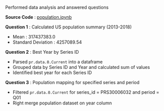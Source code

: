 Performed data analysis and answered questions 

**Source Code** : [population.ipynb](https://github.com/sumashruthika/rearc-data-quest/blob/main/part3-data-analysis/population.ipynb)

**Question 1** : Calculated US population summary (2013-2018)
 - Mean : 317437383.0
 - Standard Deviation : 4257089.54

**Question 2** : Best Year by Series ID
- Parsed `pr.data.0.Current` into a dataframe
- Grouped data by Series ID and Year and calculated sum of values
- Identified best year for each Series ID

**Question 3** : Population mapping for specified series and period
- Filtered `pr.data.0.Current` for series_id = PRS30006032 and period = Q01
- Right merge population dataset on year column
  
